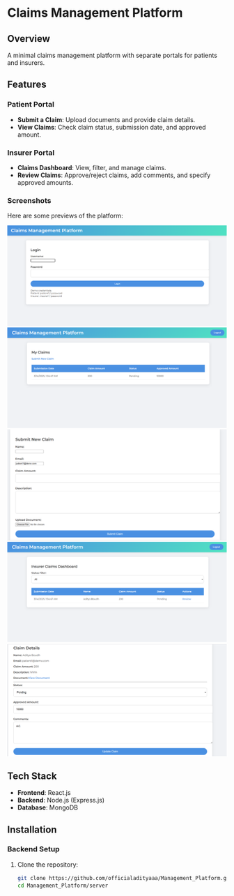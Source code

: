 # Claims Management Platform

## Overview
A minimal claims management platform with separate portals for patients and insurers.

## Features

### Patient Portal
- **Submit a Claim**: Upload documents and provide claim details.
- **View Claims**: Check claim status, submission date, and approved amount.

### Insurer Portal
- **Claims Dashboard**: View, filter, and manage claims.
- **Review Claims**: Approve/reject claims, add comments, and specify approved amounts.

### Screenshots
Here are some previews of the platform:

![Dashboard](https://github.com/officialadityaaa/Management_Platform/blob/main/Web_Images/Screenshot%202025-03-14%20013911.png?raw=true)
![Claims View](https://github.com/officialadityaaa/Management_Platform/blob/main/Web_Images/Screenshot%202025-03-14%20013933.png?raw=true)
![Claim Details](https://github.com/officialadityaaa/Management_Platform/blob/main/Web_Images/Screenshot%202025-03-14%20013941.png?raw=true)
![Insurer Dashboard](https://github.com/officialadityaaa/Management_Platform/blob/main/Web_Images/Screenshot%202025-03-14%20014006.png?raw=true)
![Approval Process](https://github.com/officialadityaaa/Management_Platform/blob/main/Web_Images/Screenshot%202025-03-14%20014019.png?raw=true)

## Tech Stack
- **Frontend**: React.js
- **Backend**: Node.js (Express.js)
- **Database**: MongoDB

## Installation

### Backend Setup
1. Clone the repository:
   ```bash
   git clone https://github.com/officialadityaaa/Management_Platform.git
   cd Management_Platform/server
